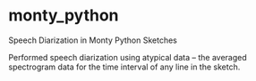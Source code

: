 # monty_python
Speech Diarization in Monty Python Sketches

Performed speech diarization using atypical data – the averaged spectrogram data for the time interval of any line in the sketch. 
